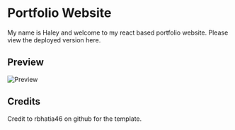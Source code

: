 # Portfolio Website

My name is Haley and welcome to my react based portfolio website. Please view the deployed version here.

## Preview
![Preview](../Screenshot_1.png)

## Credits

Credit to rbhatia46 on github for the template.

